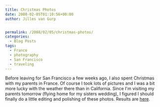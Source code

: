```yaml
---
title: Christmas Photos
date: 2008-02-05T01:10:56+00:00
author: Jilles van Gurp


permalink: /2008/02/05/christmas-photos/
categories:
  - Blog Posts
tags:
  - France
  - photography
  - San Francisco
  - traveling
---
```

Before leaving for San Francisco a few weeks ago, I also spent Christmas with my parents in France. Of course I took lots of pictures and I was a bit more lucky with the weather there than in California. Since I'm visiting my parents tomorrow (flying home for my sisters wedding), I figured I should finally do a little editing and polishing of these photos. Results are [here](https://www.jillesvangurp.com/Album/2007/2007-11%20-%20Christmas/index.html).